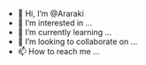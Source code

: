 - 👋 Hi, I’m @Araraki
- 👀 I’m interested in ...
- 🌱 I’m currently learning ...
- 💞️ I’m looking to collaborate on ...
- 📫 How to reach me ...

<!---
Araraki/Araraki is a ✨ special ✨ repository because its `README.md` (this file) appears on your GitHub profile.
You can click the Preview link to take a look at your changes.
--->
